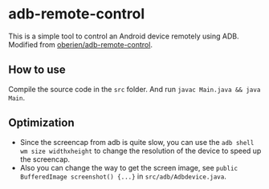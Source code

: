 # adb-remote-control

This is a simple tool to control an Android device remotely using ADB. Modified from [oberien/adb-remote-control](https://github.com/oberien/adb-remote-control).

## How to use
Compile the source code in the `src` folder. And run `javac Main.java && java Main`.

## Optimization
* Since the screencap from adb is quite slow, you can use the `adb shell wm size widthxheight` to change the resolution of the device to speed up the screencap.
* Also you can change the way to get the screen image, see `public BufferedImage screenshot() {...}` in `src/adb/Adbdevice.java`.